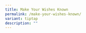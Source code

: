 ```yaml
---
title: Make Your Wishes Known
permalink: /make-your-wishes-known/
variant: tiptap
description: ""
---
```

